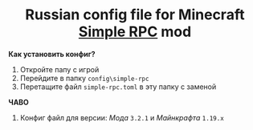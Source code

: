 <h1 align="center">Russian config file for Minecraft <a href="https://www.curseforge.com/minecraft/mc-mods/simple-discord-rpc">Simple RPC</a> mod</h1>

**Как установить конфиг?**
1. Откройте папу с игрой
2. Перейдите в папку `config\simple-rpc`
3. Перетащите файл `simple-rpc.toml` в эту папку с заменой

**ЧАВО**
1. Конфиг файл для версии: _Мода_ `3.2.1` и _Майнкрафта_ `1.19.x`
